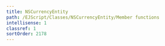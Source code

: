 ```yaml
---
title: NSCurrencyEntity
path: /EJScript/Classes/NSCurrencyEntity/Member functions
intellisense: 1
classref: 1
sortOrder: 2178
---
```





